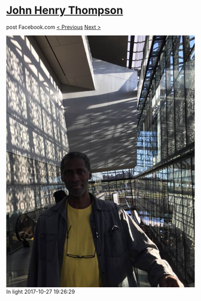 # [John Henry Thompson](../README.md)
post Facebook.com
[< Previous](2017-10-27-1.md) [Next >](2017-10-24-1.md)

[![](../media/2017-10-27/Timeline-Photos-In-light.jpg)](../README.md)
In light
2017-10-27 19:26:29
